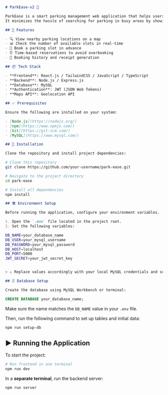````markdown
# ParkEase-v2 🚗

ParkEase is a smart parking management web application that helps users easily find and book parking slots at nearby locations.  
It minimizes the hassle of searching for parking in busy areas by showing real-time availability of slots and parking locations.

## 🌟 Features

- 🔍 View nearby parking locations on a map
- 📊 Check the number of available slots in real-time
- 📝 Book a parking slot in advance
- ⏰ Time-based reservations to avoid overbooking
- 🧾 Booking history and receipt generation

## 📦 Tech Stack

- **Frontend**: React.js / TailwindCSS / JavaScript / TypeScript  
- **Backend**: Node.js / Express.js  
- **Database**: MySQL  
- **Authentication**: JWT (JSON Web Tokens)  
- **Maps API**: Geolocation API  

## ✅ Prerequisites

Ensure the following are installed on your system:

- [Node.js](https://nodejs.org/)
- [npm](https://www.npmjs.com/)
- [Git](https://git-scm.com/)
- [MySQL](https://www.mysql.com/)

## 🚀 Installation

Clone the repository and install project dependencies:
````
```bash
# Clone this repository
git clone https://github.com/your-username/park-ease.git

# Navigate to the project directory
cd park-ease

# Install all dependencies
npm install
```
````markdown
## 🛠️ Environment Setup

Before running the application, configure your environment variables.

1. Open the `.env` file located in the project root.
2. Set the following variables:
````
```bash
DB_NAME=your_database_name
DB_USER=your_mysql_username
DB_PASSWORD=your_mysql_password
DB_HOST=localhost
DB_PORT=5000
JWT_SECRET=your_jwt_secret_key


> ⚠️ Replace values accordingly with your local MySQL credentials and secret key.
```

````markdown
## 🗄️ Database Setup

Create the database using MySQL Workbench or terminal:
````

```sql
CREATE DATABASE your_database_name;
```

Make sure the name matches the `DB_NAME` value in your `.env` file.

Then, run the following command to set up tables and initial data:

```bash
npm run setup-db
```

## ▶️ Running the Application

To start the project:

```bash
# Run frontend in one terminal
npm run dev
```

In a **separate terminal**, run the backend server:

```bash
npm run server
```
